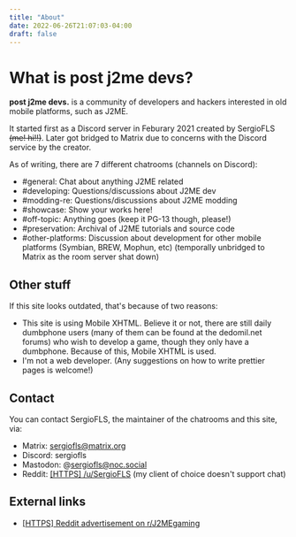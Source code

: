 ```yaml
---
title: "About"
date: 2022-06-26T21:07:03-04:00
draft: false
---
```


# What is post j2me devs?

**post j2me devs.** is a community of developers and hackers interested in old mobile platforms, such as J2ME.

It started first as a Discord server in Feburary 2021 created by SergioFLS ~~(me! hi!!)~~. Later got bridged to Matrix due to concerns with the Discord service by the creator.

As of writing, there are 7 different chatrooms (channels on Discord):
- #general: Chat about anything J2ME related
- #developing: Questions/discussions about J2ME dev
- #modding-re: Questions/discussions about J2ME modding
- #showcase: Show your works here!
- #off-topic: Anything goes (keep it PG-13 though, please!)
- #preservation: Archival of J2ME tutorials and source code
- #other-platforms: Discussion about development for other mobile platforms (Symbian, BREW, Mophun, etc) (temporally unbridged to Matrix as the room server shat down)

## Other stuff
If this site looks outdated, that's because of two reasons:
- This site is using Mobile XHTML. Believe it or not, there are still daily dumbphone users (many of them can be found at the dedomil.net forums) who wish to develop a game, though they only have a dumbphone. Because of this, Mobile XHTML is used.
- I'm not a web developer. (Any suggestions on how to write prettier pages is welcome!)

## Contact
You can contact SergioFLS, the maintainer of the chatrooms and this site, via:
- Matrix: sergiofls@matrix.org
- Discord: sergiofls
- Mastodon: @sergiofls@noc.social
- Reddit: [[HTTPS] /u/SergioFLS](https://old.reddit.com/user/SergioFLS) (my client of choice doesn't support chat)
## External links

- [[HTTPS] Reddit advertisement on r/J2MEgaming](https://www.reddit.com/r/J2MEgaming/comments/qrmsh6/post_j2me_devs_developing_for_j2me_phones_on_the/)
